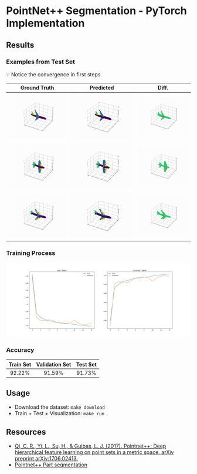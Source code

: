 # PointNet++ Segmentation - PyTorch Implementation

## Results
### Examples from Test Set
:bulb: Notice the convergence in first steps
<table>
    <thead>
        <tr>
            <th style="text-align: center;">Ground Truth</th>
            <th style="text-align: center;">Predicted</th>
            <th style="text-align: center;">Diff.</th>
        </tr>
    </thead>
    <tr>
        <td><img src='images/labeled_0.gif'></td>
        <td><img src='images/predicted_0.gif'></td>
        <td><img src='images/diff_0.gif'></td>
    </tr>
    <tr>
        <td><img src='images/labeled_1.gif'></td>
        <td><img src='images/predicted_1.gif'></td>
        <td><img src='images/diff_1.gif'></td>
    </tr>
    <tr>
        <td><img src='images/labeled_2.gif'></td>
        <td><img src='images/predicted_2.gif'></td>
        <td><img src='images/diff_2.gif'></td>
    </tr>
</table>

### Training Process
![Training Process](images/training.png)

### Accuracy
<table style="text-align: center;">
    <thead>
        <tr>
            <th>Train Set</th>
            <th>Validation Set</th>
            <th>Test Set</th>
        </tr>
    </thead>
    <tr>
        <td>92.22%</td>
        <td>91.59%</td>
        <td>91.73%</td>
    </tr>
</table>

## Usage
- Download the dataset: `make download`
- Train + Test + Visualization: `make run`

## Resources

- [Qi, C. R., Yi, L., Su, H., & Guibas, L. J. (2017). Pointnet++: Deep hierarchical feature learning on point sets in a metric space. arXiv preprint arXiv:1706.02413.](https://arxiv.org/abs/1706.02413)
- [Pointnet++ Part segmentation](https://github.com/dragonbook/pointnet2-pytorch)

